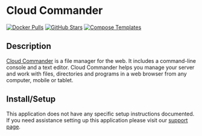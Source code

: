 # Cloud Commander

[![Docker Pulls](https://img.shields.io/docker/pulls/coderaiser/cloudcmd?style=flat-square&color=607D8B&label=docker%20pulls&logo=docker)](https://hub.docker.com/r/coderaiser/cloudcmd)
[![GitHub Stars](https://img.shields.io/github/stars/coderaiser/cloudcmd?style=flat-square&color=607D8B&label=github%20stars&logo=github)](https://github.com/coderaiser/cloudcmd)
[![Compose Templates](https://img.shields.io/static/v1?style=flat-square&color=607D8B&label=compose&message=templates)](https://github.com/jodfie/TrunkSTARTer/tree/master/compose/.apps/cloudcmd)

## Description

[Cloud Commander](https://cloudcmd.io/) is a file manager for the web. It
includes a command-line console and a text editor. Cloud Commander helps you
manage your server and work with files, directories and programs in a web
browser from any computer, mobile or tablet.

## Install/Setup

This application does not have any specific setup instructions documented. If
you need assistance setting up this application please visit our
[support page](https://trunkstarter.com/basics/support/).
